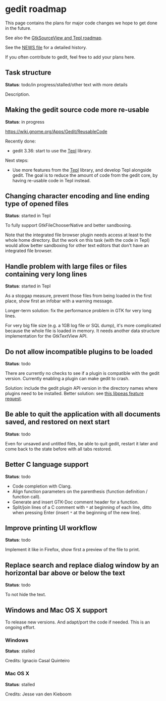 gedit roadmap
=============

This page contains the plans for major code changes we hope to get done in the
future.

See also the
[GtkSourceView and Tepl roadmap](https://wiki.gnome.org/Projects/GtkSourceView/RoadMap).

See the [NEWS file](../NEWS) for a detailed history.

If you often contribute to gedit, feel free to add your plans here.

Task structure
--------------

**Status**: todo/in progress/stalled/other text with more details

Description.

Making the gedit source code more re-usable
-------------------------------------------

**Status**: in progress

https://wiki.gnome.org/Apps/Gedit/ReusableCode

Recently done:
- gedit 3.36: start to use the [Tepl](https://wiki.gnome.org/Projects/Tepl)
  library.

Next steps:
- Use more features from the [Tepl](https://wiki.gnome.org/Projects/Tepl)
  library, and develop Tepl alongside gedit. The goal is to reduce the amount of
  code from the gedit core, by having re-usable code in Tepl instead.

Changing character encoding and line ending type of opened files
----------------------------------------------------------------

**Status**: started in Tepl

To fully support GtkFileChooserNative and better sandboxing.

Note that the integrated file browser plugin needs access at least to the whole
home directory. But the work on this task (with the code in Tepl) would allow
better sandboxing for other text editors that don't have an integrated file
browser.

Handle problem with large files or files containing very long lines
-------------------------------------------------------------------

**Status**: started in Tepl

As a stopgap measure, prevent those files from being loaded in the first place,
show first an infobar with a warning message.

Longer-term solution: fix the performance problem in GTK for very long lines.

For very big file size (e.g. a 1GB log file or SQL dump), it's more complicated
because the whole file is loaded in memory. It needs another data structure
implementation for the GtkTextView API.

Do not allow incompatible plugins to be loaded
----------------------------------------------

**Status**: todo

There are currently no checks to see if a plugin is compatible with the gedit
version. Currently enabling a plugin can make gedit to crash.

Solution: include the gedit plugin API version in the directory names where
plugins need to be installed. Better solution: see
[this libpeas feature request](https://bugzilla.gnome.org/show_bug.cgi?id=642694#c15).

Be able to quit the application with all documents saved, and restored on next start
------------------------------------------------------------------------------------

**Status**: todo

Even for unsaved and untitled files, be able to quit gedit, restart it later and
come back to the state before with all tabs restored.

Better C language support
-------------------------

**Status**: todo

- Code completion with Clang.
- Align function parameters on the parenthesis (function definition /
  function call).
- Generate and insert GTK-Doc comment header for a function.
- Split/join lines of a C comment with `*` at beginning of each line, ditto when
  pressing Enter (insert `*` at the beginning of the new line).

Improve printing UI workflow
----------------------------

**Status**: todo

Implement it like in Firefox, show first a preview of the file to print.

Replace search and replace dialog window by an horizontal bar above or below the text
-------------------------------------------------------------------------------------

**Status**: todo

To not hide the text.

Windows and Mac OS X support
----------------------------

To release new versions. And adapt/port the code if needed. This is an ongoing
effort.

### Windows

**Status**: stalled

Credits: Ignacio Casal Quinteiro

### Mac OS X

**Status**: stalled

Credits: Jesse van den Kieboom
